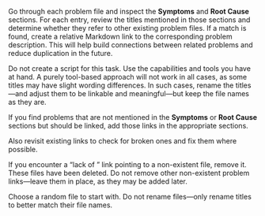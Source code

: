 Go through each problem file and inspect the **Symptoms** and **Root Cause** sections. For each entry, review the titles mentioned in those sections and determine whether they refer to other existing problem files. If a match is found, create a relative Markdown link to the corresponding problem description. This will help build connections between related problems and reduce duplication in the future.

Do not create a script for this task. Use the capabilities and tools you have at hand. A purely tool-based approach will not work in all cases, as some titles may have slight wording differences. In such cases, rename the titles—and adjust them to be linkable and meaningful—but keep the file names as they are.

If you find problems that are not mentioned in the **Symptoms** or **Root Cause** sections but should be linked, add those links in the appropriate sections.

Also revisit existing links to check for broken ones and fix them where possible.

If you encounter a “lack of <something>” link pointing to a non-existent file, remove it. These files have been deleted. Do not remove other non-existent problem links—leave them in place, as they may be added later.

Choose a random file to start with. Do not rename files—only rename titles to better match their file names.